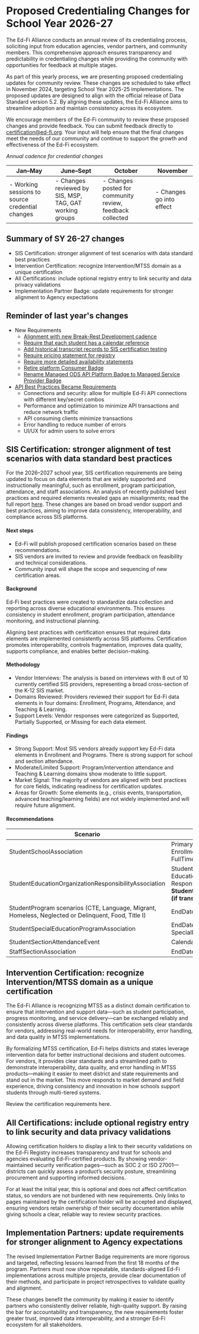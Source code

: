 # Proposed Credentialing Changes for School Year 2026-27

The Ed-Fi Alliance conducts an annual review of its credentialing process, soliciting input from education agencies, vendor partners, and community members. This comprehensive approach ensures transparency and predictability in credentialing changes while providing the community with opportunities for feedback at multiple stages.

As part of this yearly process, we are presenting proposed credentialing updates for community review. These changes are scheduled to take effect in November 2024, targeting School Year 2025-25 implementations. The proposed updates are designed to align with the official release of Data Standard version 5.2. By aligning these updates, the Ed-Fi Alliance aims to streamline adoption and maintain consistency across its ecosystem.

We encourage members of the Ed-Fi community to review these proposed changes and provide feedback. You can submit feedback directly to [certification@ed-fi.org](mailto:certification@ed-fi.org). Your input will help ensure that the final changes meet the needs of our community and continue to support the growth and effectiveness of the Ed-Fi ecosystem.

_Annual cadence for credential changes_

| Jan–May                                           | June–Sept                                                       | October                                      | November              |
|--------------------------------------------------|------------------------------------------------------------------|----------------------------------------------|------------------------|
| - Working sessions to source credential changes  | - Changes reviewed by SIS, MSP, TAG, GAT working groups         | - Changes posted for community review, feedback collected         |- Changes go into effect |

## Summary of SY 26-27 changes

* SIS Certification: stronger alignment of test scenarios with data standard best practices
* Intervention Certification: recognize Intervention/MTSS domain as a unique certification
* All Certifications: include optional registry entry to link security and data privacy validations
* Implementation Partner Badge: update requirements for stronger alignment to Agency expectations

## Reminder of last year's changes

* New Requirements
  * [Alignment with new Break-Rest Development cadence](https://docs.ed-fi.org/reference/roadmap/cadence/)
  * [Require that each student has a calendar reference](https://docs.ed-fi.org/partners/certification/available-certifications/sis-v4/test-scenarios/student-school-association-scenarios)
  * [Add historical transcript records to SIS certification testing](https://docs.ed-fi.org/partners/certification/available-certifications/sis-v4/test-scenarios/student-academic-record-scenarios/)
  * [Require pricing statement for registry](https://docs.ed-fi.org/partners/certification/certification-for-data-providers/pricing-statement)
  * [Require more detailed availability statements](https://docs.ed-fi.org/partners/certification/certification-for-data-providers/product-availability-information)
  * [Retire platform Consumer Badge](https://docs.ed-fi.org/partners/badging/available-badges/ed-fi-ods-platform-consumer-badge)
  * [Rename Managed ODS API Platform Badge to Managed Service Provider Badge](http://localhost:3000/partners/badging/available-badges/ed-fi-ods-platform-consumer-badge)
* [API Best Practices Became Requirements](https://docs.ed-fi.org/partners/certification/certification-for-data-providers/api-integration-best-practices)
  * Connections and security: allow for multiple Ed-Fi API connections with different key/secret combos
  * Performance and optimization to minimize API transactions and reduce network traffic
  * API consuming clients minimize transactions
  * Error handling to reduce number of errors
  * UI/UX for admin users to solve errors

## SIS Certification: stronger alignment of test scenarios with data standard best practices

For the 2026–2027 school year, SIS certification requirements are being updated to focus on data elements that are widely supported and instructionally meaningful, such as enrollment, program participation, attendance, and staff associations. An analysis of recently published best practices and required elements revealed gaps an misalignments; read the full report [here](https://drive.google.com/file/d/1ZYJojGpaV3joivy2CrXaFTV9IsoKTgrD/view). These changes are based on broad vendor support and best practices, aiming to improve data consistency, interoperability, and compliance across SIS platforms.

#### Next steps

* Ed-Fi will publish proposed certification scenarios based on these recommendations.
* SIS vendors are invited to review and provide feedback on feasibility and technical considerations.
* Community input will shape the scope and sequencing of new certification areas.

#### Background

Ed-Fi best practices were created to standardize data collection and reporting across diverse educational environments. This ensures consistency in student enrollment, program participation, attendance monitoring, and instructional planning.

Aligning best practices with certification ensures that required data elements are implemented consistently across SIS platforms. Certification promotes interoperability, controls fragmentation, improves data quality, supports compliance, and enables better decision-making.

#### Methodology

* Vendor Interviews: The analysis is based on interviews with 8 out of 10 currently certified SIS providers, representing a broad cross-section of the K-12 SIS market.
* Domains Reviewed: Providers reviewed their support for Ed-Fi data elements in four domains: Enrollment, Programs, Attendance, and Teaching & Learning.
* Support Levels: Vendor responses were categorized as Supported, Partially Supported, or Missing for each data element.

#### Findings

* Strong Support: Most SIS vendors already support key Ed-Fi data elements in Enrollment and Programs. There is strong support for school and section attendance.
* Moderate/Limited Support: Program/intervention attendance and Teaching & Learning domains show moderate to little support.
* Market Signal: The majority of vendors are aligned with best practices for core fields, indicating readiness for certification updates.
* Areas for Growth: Some elements (e.g., crisis events, transportation, advanced teaching/learning fields) are not widely implemented and will require future alignment.

#### Recommendations

| Scenario                                         | Newly Required Elements                                                                 |
|--------------------------------------------------|------------------------------------------------------------------------------------------|
| StudentSchoolAssociation                         | PrimarySchool, SchoolYear, EnrollmentType, CalendarReference, FullTimeEquivalency       |
| StudentEducationOrganizationResponsibilityAssociation | StudentReference, EducationOrganizationReference, ResponsibilityDescriptor, BeginDate, **StudentTransportation.StudentReference (if transportation module)** |
| StudentProgram scenarios (CTE, Language, Migrant, Homeless, Neglected or Delinquent, Food, Title I) | EndDate                                                                                 |
| StudentSpecialEducationProgramAssociation        | EndDate, **ReasonExited (if supported)**, SpecialEducationExitDate                      |
| StudentSectionAttendanceEvent                    | CalendarDateReference                                                                   |
| StaffSectionAssociation                          | EndDate                                                                                 |

## Intervention Certification: recognize Intervention/MTSS domain as a unique certification

The Ed-Fi Alliance is recognizing MTSS as a distinct domain certification to ensure that intervention and support data—such as student participation, progress monitoring, and service delivery—can be exchanged reliably and consistently across diverse platforms. This certification sets clear standards for vendors, addressing real-world needs for interoperability, error handling, and data quality in MTSS implementations.

By formalizing MTSS certification, Ed-Fi helps districts and states leverage intervention data for better instructional decisions and student outcomes. For vendors, it provides clear standards and a streamlined path to demonstrate interoperability, data quality, and error handling in MTSS products—making it easier to meet district and state requirements and stand out in the market. This move responds to market demand and field experience, driving consistency and innovation in how schools support students through multi-tiered systems.

Review the certification requirements here.

## All Certifications: include optional registry entry to link security and data privacy validations

Allowing certification holders to display a link to their security validations on the Ed-Fi Registry increases transparency and trust for schools and agencies evaluating Ed-Fi-certified products. By showing vendor-maintained security verification pages—such as SOC 2 or ISO 27001—districts can quickly assess a product’s security posture, streamlining procurement and supporting informed decisions.

For at least the initial year, this is optional and does not affect certification status, so vendors are not burdened with new requirements. Only links to pages maintained by the certification holder will be accepted and displayed, ensuring vendors retain ownership of their security documentation while giving schools a clear, reliable way to review security practices.

## Implementation Partners: update requirements for stronger alignment to Agency expectations

The revised Implementation Partner Badge requirements are more rigorous and targeted, reflecting lessons learned from the first 18 months of the program. Partners must now show repeatable, standards-aligned Ed-Fi implementations across multiple projects, provide clear documentation of their methods, and participate in project retrospectives to validate quality and alignment.

These changes benefit the community by making it easier to identify partners who consistently deliver reliable, high-quality support. By raising the bar for accountability and transparency, the new requirements foster greater trust, improved data interoperability, and a stronger Ed-Fi ecosystem for all stakeholders.

